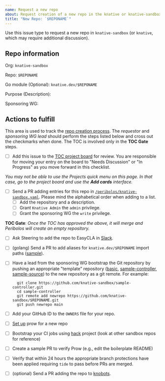 ```yaml
---
name: Request a new repo
about: Request creation of a new repo in the knative or knative-sandbox orgs
title: "New Repo: `$REPONAME`"
---
```


Use this issue type to request a new repo in `knative-sandbox` (or
`knative`, which may require additional discussion).

<!-- Update the information below with your request -->

## Repo information

Org: `knative-sandbox`

Repo: `$REPONAME`

Go module (Optional): `knative.dev/$REPONAME`

Purpose (Description):

Sponsoring WG:

## Actions to fulfill

This area is used to track the [repo creation process](https://github.com/knative/community/blob/main/mechanics/CREATING-A-SANDBOX-REPO.md).
The _requestor_ and _sponsoring WG lead_ should perform the steps listed below and cross out the checkmarks when done.
The TOC is involved only in the **TOC Gate** steps.

- [ ] Add this issue to the [TOC project board](https://github.com/orgs/knative/projects/43) for review. You are responsible for moving your entry on the board to "Needs Discussion" or "In Progress" as you move forward in this checklist.

_You may not be able to use the Projects quick menu on this page. In that case, go to the project board and use the **Add cards** interface._

- [ ] Send a PR adding entries for this repo in [`/peribolos/knative-sandbox.yaml`](https://github.com/knative/community/blob/main/peribolos/knative-sandbox.yaml). Please mind the alphabetical order when adding to a list.
  - [ ] Add the repository and a description.
  - [ ] Grant `Knative Admin` the `admin` privilege.
  - [ ] Grant the sponsoring WG the `write` privilege.

**TOC Gate**: _Once the TOC has approved the above, it will merge and Peribolos will create an empty repository._

- [ ] Ask Steering to add the repo to EasyCLA in [Slack](https://cloud-native.slack.com/archives/C04LQCW0C03/p1676466607624469).

- [ ] (golang) Send a PR to add aliases for `knative.dev/$REPONAME` import paths ([sample](https://github.com/knative/docs/pull/4160)).

- [ ] Have a lead from the sponsoring WG bootstrap the Git repository by pushing an
  appropriate "template" repository ([basic](https://github.com/knative-sandbox/wg-repository),
  [sample-controller](https://github.com/knative-sandbox/sample-controller),
  [sample-source](https://github.com/knative-sandbox/sample-source)) to the new repository as
  a git remote.  For example:

  ```shell
    git clone https://github.com/knative-sandbox/sample-controller.git
    cd sample-controller
    git remote add newrepo https://github.com/knative-sandbox/$REPONAME.git
    git push newrepo main
  ```

- [ ] Add your GitHub ID to the `OWNERS` file for your repo.

- [ ] [Set up](https://github.com/knative/test-infra/blob/main/guides/prow_knative_setup.md#setting-up-prow-for-a-new-repo-reviewers-assignment-and-auto-merge) prow for a new repo

- [ ] Bootstrap your CI jobs using [hack](https://github.com/knative/hack) project (look at other sandbox repos for reference)

- [ ] Create a sample PR to verify Prow (e.g., edit the boilerplate README)

- [ ] Verify that within 24 hours the appropriate branch protections have been applied
   requiring `tide` to pass before PRs are merged.

- [ ] (optional) Send a PR adding the repo to [knobots](https://github.com/knative-sandbox/knobots).
